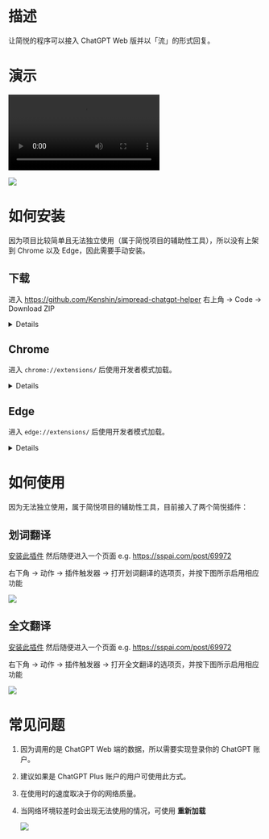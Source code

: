 # 描述

让简悦的程序可以接入 ChatGPT Web 版并以「流」的形式回复。

# 演示

<video src="https://github-production-user-asset-6210df.s3.amazonaws.com/81074/244921619-091f46e5-a7c1-4a47-8519-ee9abc354096.mp4"></video>

![](https://github.com/Kenshin/simpread/assets/81074/91332550-efe7-4c8d-8cd2-f0a531c806b2)

# 如何安装

因为项目比较简单且无法独立使用（属于简悦项目的辅助性工具），所以没有上架到 Chrome 以及 Edge，因此需要手动安装。

## 下载

进入 https://github.com/Kenshin/simpread-chatgpt-helper 右上角 → Code → Download ZIP

<details>
  <img src="https://github.com/Kenshin/simpread/assets/81074/3d11bb66-82b5-4242-8d6b-be519891bd04">
</details>

## Chrome

进入 `chrome://extensions/` 后使用开发者模式加载。

<details>
  <img src="https://github.com/Kenshin/simpread/assets/81074/32a8c9ca-0dce-4af9-bf41-079cdbb91bae">
</details>

## Edge

进入 `edge://extensions/` 后使用开发者模式加载。

<details>
  <img src="https://github.com/Kenshin/simpread/assets/81074/82939d47-e442-477d-98ed-1a74cc9eb702">
</details>

# 如何使用

因为无法独立使用，属于简悦项目的辅助性工具，目前接入了两个简悦插件：

## 划词翻译

[安装此插件](https://simpread.ksria.cn/plugins/details/ohnTKVHz4a) 然后随便进入一个页面 e.g. https://sspai.com/post/69972

右下角 → 动作 → 插件触发器 → 打开划词翻译的选项页，并按下图所示启用相应功能

![](https://github.com/Kenshin/simpread/assets/81074/15ddcbd1-f1b0-4be3-b6af-eed75add2136)

## 全文翻译

[安装此插件](https://simpread.ksria.cn/plugins/details/Y7JxbP7B4H) 然后随便进入一个页面 e.g. https://sspai.com/post/69972

右下角 → 动作 → 插件触发器 → 打开全文翻译的选项页，并按下图所示启用相应功能

![](https://github.com/Kenshin/simpread/assets/81074/26bd9d90-8d2e-480c-a186-cd0b4bb07767)

# 常见问题

1. 因为调用的是 ChatGPT Web 端的数据，所以需要实现登录你的 ChatGPT 账户。

2. 建议如果是 ChatGPT Plus 账户的用户可使用此方式。

3. 在使用时的速度取决于你的网络质量。

4. 当网络环境较差时会出现无法使用的情况，可使用 **重新加载**

   ![](https://github.com/Kenshin/simpread/assets/81074/5fec9796-c864-46f6-86c2-1d932f21ab2a)
